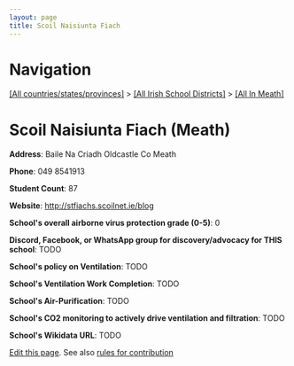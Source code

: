```yaml
---
layout: page
title: Scoil Naisiunta Fiach
---
```

# Navigation

[[All countries/states/provinces]](../../..) > [[All Irish School Districts]](../..) > [[All In Meath]](..)

# Scoil Naisiunta Fiach (Meath)

**Address**: Baile Na Criadh Oldcastle Co Meath

**Phone**: 049 8541913

**Student Count**: 87

**Website**: <http://stfiachs.scoilnet.ie/blog>

**School's overall airborne virus protection grade (0-5)**: 0

**Discord, Facebook, or WhatsApp group for discovery/advocacy for THIS school**: TODO

**School's policy on Ventilation**: TODO

**School's Ventilation Work Completion**: TODO

**School's Air-Purification**: TODO

**School's CO2 monitoring to actively drive ventilation and filtration**: TODO

**School's Wikidata URL**: TODO


[Edit this page](https://github.com/ventilate-schools/Ireland/edit/main/./Meath/Scoil_Naisiunta_Fiach.md). See also [rules for contribution](../../../contribution-rules/)